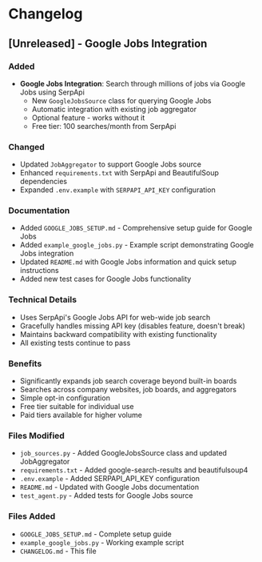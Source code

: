 # Changelog

## [Unreleased] - Google Jobs Integration

### Added
- **Google Jobs Integration**: Search through millions of jobs via Google Jobs using SerpApi
  - New `GoogleJobsSource` class for querying Google Jobs
  - Automatic integration with existing job aggregator
  - Optional feature - works without it
  - Free tier: 100 searches/month from SerpApi

### Changed
- Updated `JobAggregator` to support Google Jobs source
- Enhanced `requirements.txt` with SerpApi and BeautifulSoup dependencies
- Expanded `.env.example` with `SERPAPI_API_KEY` configuration

### Documentation
- Added `GOOGLE_JOBS_SETUP.md` - Comprehensive setup guide for Google Jobs
- Added `example_google_jobs.py` - Example script demonstrating Google Jobs integration
- Updated `README.md` with Google Jobs information and quick setup instructions
- Added new test cases for Google Jobs functionality

### Technical Details
- Uses SerpApi's Google Jobs API for web-wide job search
- Gracefully handles missing API key (disables feature, doesn't break)
- Maintains backward compatibility with existing functionality
- All existing tests continue to pass

### Benefits
- Significantly expands job search coverage beyond built-in boards
- Searches across company websites, job boards, and aggregators
- Simple opt-in configuration
- Free tier suitable for individual use
- Paid tiers available for higher volume

### Files Modified
- `job_sources.py` - Added GoogleJobsSource class and updated JobAggregator
- `requirements.txt` - Added google-search-results and beautifulsoup4
- `.env.example` - Added SERPAPI_API_KEY configuration
- `README.md` - Updated with Google Jobs documentation
- `test_agent.py` - Added tests for Google Jobs source

### Files Added
- `GOOGLE_JOBS_SETUP.md` - Complete setup guide
- `example_google_jobs.py` - Working example script
- `CHANGELOG.md` - This file

